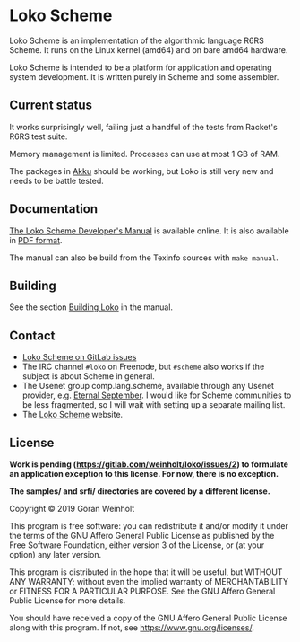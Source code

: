 # Loko Scheme

Loko Scheme is an implementation of the algorithmic language R6RS
Scheme. It runs on the Linux kernel (amd64) and on bare amd64
hardware.

Loko Scheme is intended to be a platform for application and operating
system development. It is written purely in Scheme and some assembler.

## Current status

It works surprisingly well, failing just a handful of the tests from
Racket's R6RS test suite.

Memory management is limited. Processes can use at most 1 GB of RAM.

The packages in [Akku](https://akkuscm.org) should be working, but
Loko is still very new and needs to be battle tested.

## Documentation

[The Loko Scheme Developer's Manual](https://scheme.fail/manual.html)
is available online. It is also available
in [PDF format](https://scheme.fail/manual.pdf).

The manual can also be build from the Texinfo sources with `make
manual`.

## Building

See the section
[Building Loko](https://scheme.fail/manual/loko.html#Building) in
the manual.

## Contact

* [Loko Scheme on GitLab issues](https://gitlab.com/weinholt/loko/issues)
* The IRC channel `#loko` on Freenode, but `#scheme` also works if the
  subject is about Scheme in general.
* The Usenet group comp.lang.scheme, available through any Usenet
  provider,
  e.g. [Eternal September](http://www.eternal-september.org/). I would
  like for Scheme communities to be less fragmented, so I will wait
  with setting up a separate mailing list.
* The [Loko Scheme](https://scheme.fail/) website.

## License

**Work is pending (https://gitlab.com/weinholt/loko/issues/2) to
formulate an application exception to this license. For now, there is
no exception.**

**The samples/ and srfi/ directories are covered by a different license.**

Copyright © 2019 Göran Weinholt

This program is free software: you can redistribute it and/or modify
it under the terms of the GNU Affero General Public License as published by
the Free Software Foundation, either version 3 of the License, or
(at your option) any later version.

This program is distributed in the hope that it will be useful,
but WITHOUT ANY WARRANTY; without even the implied warranty of
MERCHANTABILITY or FITNESS FOR A PARTICULAR PURPOSE.  See the
GNU Affero General Public License for more details.

You should have received a copy of the GNU Affero General Public License
along with this program.  If not, see <https://www.gnu.org/licenses/>.
